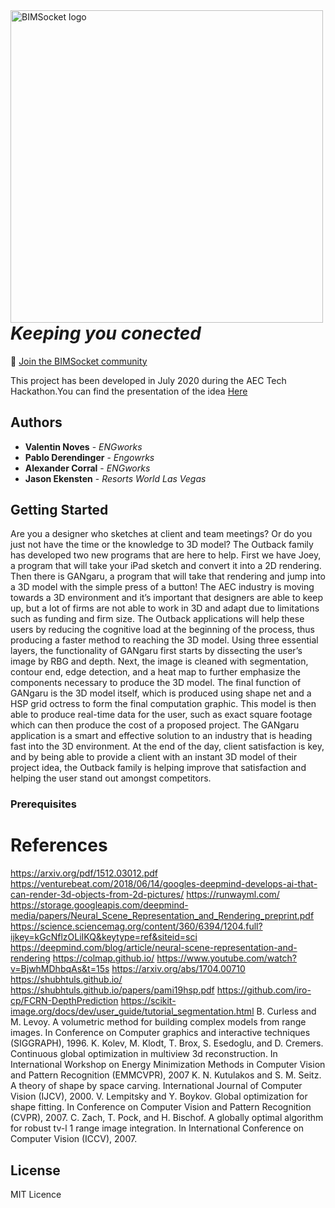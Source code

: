 <img src='https://github.com/vnoves/BIMSocket/blob/master/Socket/Resources/LogoGithub.png' width='500' alt='BIMSocket logo' align="left" />


*Keeping you conected*
=====================================================

💬 [Join the BIMSocket community](https://aec-hackathon.slack.com/archives/C016TLPNEJH)

This project has been developed in July 2020 during the AEC Tech Hackathon.You can find the presentation of the idea
[Here](https://docs.google.com/presentation/d/1e8JpqT0Mbv7d2FD3T50pKj_9IKl_7vQu7V7U3cBJq-k/edit?usp=sharing)


## Authors
* **Valentin Noves** - *ENGworks* 
* **Pablo Derendinger** - *Engowrks* 
* **Alexander Corral** - *ENGworks*
* **Jason Ekensten** - *Resorts World Las Vegas*

## Getting Started

Are you a designer who sketches at client and team meetings? Or do you just not have the time or the knowledge to 3D model? The Outback family has developed two new programs that are here to help. First we have Joey, a program that will take your iPad sketch and convert it into a 2D rendering. Then there is GANgaru, a program that will take that rendering and jump into a 3D model with the simple press of a button!
The AEC industry is moving towards a 3D environment and it’s important that designers are able to keep up, but a lot of firms are not able to work in 3D and adapt due to limitations such as funding and firm size. The Outback applications will help these users by reducing the cognitive load at the beginning of the process, thus producing a faster method to reaching the 3D model. Using three essential layers, the functionality of GANgaru first starts by dissecting the user’s image by RBG and depth. Next, the image is cleaned with segmentation, contour end, edge detection, and a heat map to further emphasize the components necessary to produce the 3D model. The final function of GANgaru is the 3D model itself, which is produced using shape net and a HSP grid octress to form the final computation graphic. This model is then able to produce real-time data for the user, such as exact square footage which can then produce the cost of a proposed project.
The GANgaru application is a smart and effective solution to an industry that is heading fast into the 3D environment. At the end of the day, client satisfaction is key, and by being able to provide a client with an instant 3D model of their project idea, the Outback family is helping improve that satisfaction and helping the user stand out amongst competitors.



### Prerequisites





# References

https://arxiv.org/pdf/1512.03012.pdf
https://venturebeat.com/2018/06/14/googles-deepmind-develops-ai-that-can-render-3d-objects-from-2d-pictures/
https://runwayml.com/ 
https://storage.googleapis.com/deepmind-media/papers/Neural_Scene_Representation_and_Rendering_preprint.pdf
https://science.sciencemag.org/content/360/6394/1204.full?ijkey=kGcNflzOLiIKQ&keytype=ref&siteid=sci
https://deepmind.com/blog/article/neural-scene-representation-and-rendering
https://colmap.github.io/
https://www.youtube.com/watch?v=BjwhMDhbqAs&t=15s
https://arxiv.org/abs/1704.00710
https://shubhtuls.github.io/
https://shubhtuls.github.io/papers/pami19hsp.pdf
https://github.com/iro-cp/FCRN-DepthPrediction
https://scikit-image.org/docs/dev/user_guide/tutorial_segmentation.html
B. Curless and M. Levoy. A volumetric method for building complex models from range images. In Conference on Computer graphics and interactive techniques (SIGGRAPH), 1996.
K. Kolev, M. Klodt, T. Brox, S. Esedoglu, and D. Cremers. Continuous global optimization in multiview 3d reconstruction. In International Workshop on Energy Minimization Methods in Computer Vision and Pattern Recognition (EMMCVPR), 2007
K. N. Kutulakos and S. M. Seitz. A theory of shape by space carving. International Journal of Computer Vision (IJCV), 2000.
V. Lempitsky and Y. Boykov. Global optimization for shape fitting. In Conference on Computer Vision and Pattern Recognition (CVPR), 2007.
C. Zach, T. Pock, and H. Bischof. A globally optimal algorithm for robust tv-l 1 range image integration. In International Conference on Computer Vision (ICCV), 2007.


## License
MIT Licence
